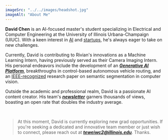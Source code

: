 ```yaml
---
imageSrc: "../../images/headshot.jpg"
imageAlt: "About Me"
---
```

**David Chen** is an AI-focused master's student specializing in Electrical and Computer Engineering at the University of Illinois Urbana-Champaign (UIUC). With a keen interest in <u>AI</u> and <u>startups</u>, he's always eager to take on new challenges.

Currently, David is contributing to Rivian's innovations as a Machine Learning Intern, having previously served as their Camera Imaging Intern. His personal endeavors include the development of an <u>_**[Generative AI Platform](https://www.promptseed.ai)**_</u>, breakthroughs in control-based autonomous vehicle routing, and an <u>IEEE-recognized</u> research paper on semantic segmentation in computer vision.

Outside the academic and professional realm, David is a passionate AI content creator. His team's <u>_**[newsletter](https://theaiespresso.substack.com/)**_</u> garners thousands of views, boasting an open rate that doubles the industry average.

​
> At this moment, David is currently exploring new grad opportunities. If you're seeking a dedicated and innovative team member or just wish to connect, please reach out at <u>_**teweiwc2@illinois.edu**_</u>. Thanks. 